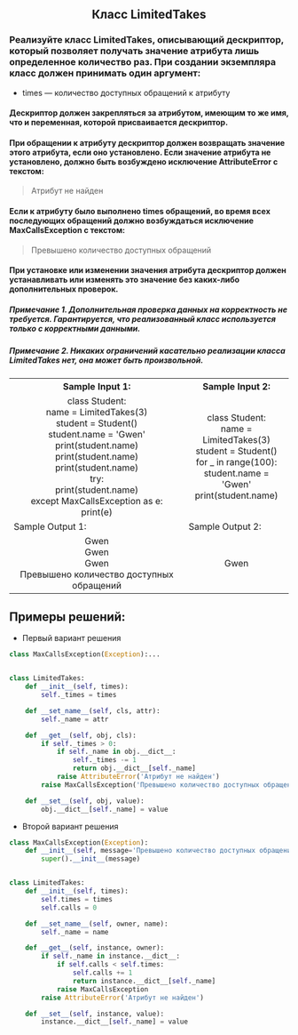 <h2 style="text-align:center">Класс LimitedTakes</h2>

### Реализуйте класс LimitedTakes, описывающий дескриптор, который позволяет получать значение атрибута лишь определенное количество раз. При создании экземпляра класс должен принимать один аргумент:
* times — количество доступных обращений к атрибуту
#### Дескриптор должен закрепляться за атрибутом, имеющим то же имя, что и переменная, которой присваивается дескриптор.

#### При обращении к атрибуту дескриптор должен возвращать значение этого атрибута, если оно установлено. Если значение атрибута не установлено, должно быть возбуждено исключение AttributeError с текстом:
> Атрибут не найден
#### Если к атрибуту было выполнено times обращений, во время всех последующих обращений должно возбуждаться исключение MaxCallsException с текстом:
> Превышено количество доступных обращений
#### При установке или изменении значения атрибута дескриптор должен устанавливать или изменять это значение без каких-либо дополнительных проверок.
##### Примечание 1. Дополнительная проверка данных на корректность не требуется. Гарантируется, что реализованный класс используется только с корректными данными.
##### Примечание 2. Никаких ограничений касательно реализации класса LimitedTakes нет, она может быть произвольной.

<table align="center">
  <tbody>
    <tr>
      <th>Sample Input 1: </th>
      <th>Sample Input 2: </th>
    </tr>
    <tr>
      <td align="center">class Student:<br>
                              name = LimitedTakes(3)<br>
                          student = Student()<br>
                          student.name = 'Gwen'<br>
                          print(student.name)<br>
                          print(student.name)<br>
                          print(student.name)<br>
                          try:<br>
                              print(student.name)<br>
                          except MaxCallsException as e:<br>
                              print(e)<br></td>
      <td align="center">class Student:<br>
                              name = LimitedTakes(3)<br>
                          student = Student()<br>
                          for _ in range(100):<br>
                              student.name = 'Gwen'<br>
                          print(student.name)<br></td>
    </tr>
    <tr>
      <td>Sample Output 1:</td>
      <td>Sample Output 2:</td>
      </tr>
    <tr>
      <td align="center">
                        Gwen<br>
                        Gwen<br>
                        Gwen<br>
                        Превышено количество доступных обращений<br>
      </td>
      <td align="center">
                        Gwen<br>
      </td>
    </tr>
  </tbody>
</table>



## Примеры решений:
* Первый вариант решения
```python
class MaxCallsException(Exception):...


class LimitedTakes:
    def __init__(self, times):
        self._times = times

    def __set_name__(self, cls, attr):
        self._name = attr

    def __get__(self, obj, cls):
        if self._times > 0:
            if self._name in obj.__dict__:
                self._times -= 1
                return obj.__dict__[self._name]
            raise AttributeError('Атрибут не найден')
        raise MaxCallsException('Превышено количество доступных обращений')

    def __set__(self, obj, value):
        obj.__dict__[self._name] = value
```
* Второй вариант решения

```python
class MaxCallsException(Exception):
    def __init__(self, message='Превышено количество доступных обращений'):
        super().__init__(message)


class LimitedTakes:
    def __init__(self, times):
        self.times = times
        self.calls = 0

    def __set_name__(self, owner, name):
        self._name = name

    def __get__(self, instance, owner):
        if self._name in instance.__dict__:
            if self.calls < self.times:
                self.calls += 1
                return instance.__dict__[self._name]
            raise MaxCallsException
        raise AttributeError('Атрибут не найден')

    def __set__(self, instance, value):
        instance.__dict__[self._name] = value
```


